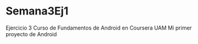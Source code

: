 # Semana3Ej1
Ejercicio 3
Curso de Fundamentos de Android en Coursera UAM
Mi primer proyecto de Android

